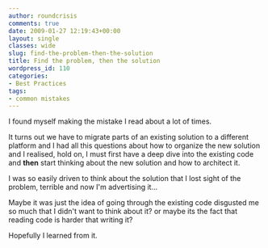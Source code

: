 ```yaml
---
author: roundcrisis
comments: true
date: 2009-01-27 12:19:43+00:00
layout: single
classes: wide
slug: find-the-problem-then-the-solution
title: Find the problem, then the solution
wordpress_id: 110
categories:
- Best Practices
tags:
- common mistakes
---
```


I found myself making the mistake I read about a lot of times. 

It turns out we have to migrate parts of an existing solution to a different platform and I had all this questions about how to organize the new solution and I realised, hold on, I must first have a deep dive into the existing code and **then** start thinking about the new solution and how to architect it.

I was so easily driven to think about the solution that I lost sight of the problem, terrible and now I'm advertising it... 

Maybe it was just the idea of going through the existing code disgusted me so much that I didn't want to think about it? or maybe its the fact that reading code is harder that writing it?

Hopefully I learned from it.
